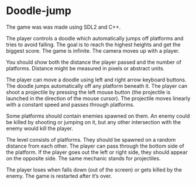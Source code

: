 # Doodle-jump

The game was was made using SDL2 and C++.

The player controls a doodle which automatically jumps off platforms and tries to
avoid falling. The goal is to reach the highest heights and get the biggest score.
The game is infinite. The camera moves up with a player.

You should show both the distance the player passed and the number of platforms.
Distance might be measured in pixels or abstract units.

The player can move a doodle using left and right arrow keyboard buttons. The
doodle jumps automatically off any platform beneath it. The player can shoot a projectile by
pressing the left mouse button (the projectile is launched in the direction of the
mouse cursor). The projectile moves linearly with a constant speed and passes through platforms.

Some platforms should contain enemies spawned on them. An enemy could be killed
by shooting or jumping on it, but any other intersection with the enemy would kill the player.

The level consists of platforms. They should be spawned on a random distance from
each other. The player can pass through the bottom side of the platform.
If the player goes out the left or right side, they should appear on the opposite side.
The same mechanic stands for projectiles.

The player loses when falls down (out of the screen) or gets killed by the enemy.
The game is restarted after it’s over.
